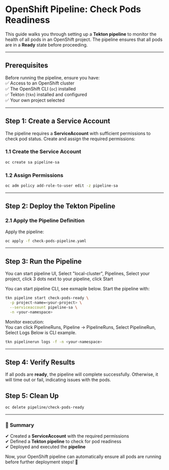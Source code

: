 # **OpenShift Pipeline: Check Pods Readiness**  

This guide walks you through setting up a **Tekton pipeline** to monitor the health of all pods in an OpenShift project. The pipeline ensures that all pods are in a **Ready** state before proceeding.  

---

## **Prerequisites**  
Before running the pipeline, ensure you have:  
✅ Access to an OpenShift cluster  
✅ The OpenShift CLI (`oc`) installed  
✅ Tekton (`tkn`) installed and configured  
✅ Your own project selected

---

## **Step 1: Create a Service Account**  

The pipeline requires a **ServiceAccount** with sufficient permissions to check pod status. Create and assign the required permissions:  

### **1.1 Create the Service Account**
```sh
oc create sa pipeline-sa 
```

### **1.2 Assign Permissions**
```sh
oc adm policy add-role-to-user edit -z pipeline-sa 
```
---
## **Step 2: Deploy the Tekton Pipeline**  

### **2.1 Apply the Pipeline Definition**  
Apply the pipeline:
```sh
oc apply -f check-pods-pipeline.yaml 
```

---

## **Step 3: Run the Pipeline**  
You can start pipeline UI, Select "local-cluster", Pipelines, Select your project, click 3 dots next to your pipeline, click Start

You can start pipeline CLI, see exmaple below. 
Start the pipeline with:  
```sh
tkn pipeline start check-pods-ready \
  -p project-name=<your-project> \
  --serviceaccount pipeline-sa \
  -n <your-namespace>
```

Monitor execution:  
You can click PipelineRuns, Pipeline -> PipelineRuns, Select PipelineRun, Select Logs
Below is CLI example.
```sh
tkn pipelinerun logs -f -n <your-namespace>
```

---

## **Step 4: Verify Results**  
If all pods are **ready**, the pipeline will complete successfully. Otherwise, it will time out or fail, indicating issues with the pods.

## **Step 5: Clean Up**  
```sh
oc delete pipeline/check-pods-ready
```

---

### **🎯 Summary**  
✔ Created a **ServiceAccount** with the required permissions  
✔ Defined a **Tekton pipeline** to check for pod readiness  
✔ Deployed and executed the **pipeline**  

Now, your OpenShift pipeline can automatically ensure all pods are running before further deployment steps! 🚀  

